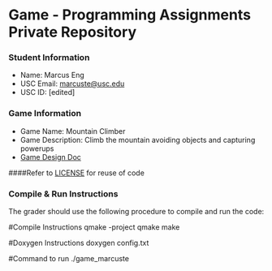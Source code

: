 # Game - Programming Assignments Private Repository
### Student Information
  + Name: Marcus Eng
  + USC Email: marcuste@usc.edu
  + USC ID: [edited]

### Game Information
  + Game Name: Mountain Climber
  + Game Description: Climb the mountain avoiding objects and capturing powerups
  + [Game Design Doc](GameDesignDoc.md)

####Refer to [LICENSE](LICENSE) for reuse of code

### Compile & Run Instructions
The grader should use the following procedure to compile and run the code:

#Compile Instructions
qmake -project
qmake
make

#Doxygen Instructions
doxygen config.txt

#Command to run
./game_marcuste

